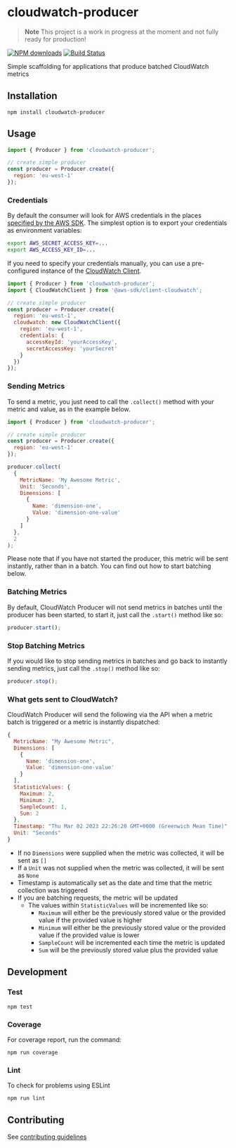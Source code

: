# cloudwatch-producer

>**Note** This project is a work in progress at the moment and not fully ready for production!

[![NPM downloads](https://img.shields.io/npm/dm/cloudwatch-producer.svg?style=flat)](https://npmjs.org/package/cloudwatch-producer)
[![Build Status](https://github.com/bbc/cloudwatch-producer/actions/workflows/test.yml/badge.svg)](https://github.com/bbc/cloudwatch-producer/actions/workflows/test.yml)

Simple scaffolding for applications that produce batched CloudWatch metrics

## Installation

```
npm install cloudwatch-producer
```

## Usage

```js
import { Producer } from 'cloudwatch-producer';

// create simple producer
const producer = Producer.create({
  region: 'eu-west-1'
});
```

### Credentials

By default the consumer will look for AWS credentials in the places [specified by the AWS SDK](http://docs.aws.amazon.com/AWSJavaScriptSDK/guide/node-configuring.html#Setting_AWS_Credentials). The simplest option is to export your credentials as environment variables:

```bash
export AWS_SECRET_ACCESS_KEY=...
export AWS_ACCESS_KEY_ID=...
```

If you need to specify your credentials manually, you can use a pre-configured instance of the [CloudWatch Client](https://docs.aws.amazon.com/AWSJavaScriptSDK/v3/latest/clients/client-cloudwatch/index.html).

```js
import { Producer } from 'cloudwatch-producer';
import { CloudWatchClient } from '@aws-sdk/client-cloudwatch';

// create simple producer
const producer = Producer.create({
  region: 'eu-west-1',
  cloudwatch: new CloudWatchClient({
    region: 'eu-west-1',
    credentials: {
      accessKeyId: 'yourAccessKey',
      secretAccessKey: 'yourSecret'
    }
  })
});
```

### Sending Metrics

To send a metric, you just need to call the `.collect()` method with your metric and value, as in the example below.

```js
import { Producer } from 'cloudwatch-producer';

// create simple producer
const producer = Producer.create({
  region: 'eu-west-1'
});

producer.collect(
  {
    MetricName: 'My Awesome Metric',
    Unit: 'Seconds',
    Dimensions: [
      {
        Name: 'dimension-one',
        Value: 'dimension-one-value'
      }
    ]
  },
  2
);
```

Please note that if you have not started the producer, this metric will be sent instantly, rather than in a batch. You can find out how to start batching below.

### Batching Metrics

By default, CloudWatch Producer will not send metrics in batches until the producer has been started, to start it, just call the `.start()` method like so:

```js
producer.start();
```

### Stop Batching Metrics

If you would like to stop sending metrics in batches and go back to instantly sending metrics, just call the `.stop()` method like so:

```js
producer.stop();
```

### What gets sent to CloudWatch?

CloudWatch Producer will send the following via the API when a metric batch is triggered or a metric is instantly dispatched:

```js
{
  MetricName: "My Awesome Metric",
  Dimensions: [
    {
      Name: 'dimension-one',
      Value: 'dimension-one-value'
    }
  ],
  StatisticValues: {
    Maximum: 2,
    Minimum: 2,
    SampleCount: 1,
    Sum: 2
  },
  Timestamp: "Thu Mar 02 2023 22:26:20 GMT+0000 (Greenwich Mean Time)",
  Unit: "Seconds"
}
```

- If no `Dimensions` were supplied when the metric was collected, it will be sent as `[]`
- If a `Unit` was not supplied when the metric was collected, it will be sent as `None`
- Timestamp is automatically set as the date and time that the metric collection was triggered
- If you are batching requests, the metric will be updated
  - The values within `StatisticValues` will be incremented like so:
    - `Maximum` will either be the previously stored value or the provided value if the provided value is higher
    - `Minimum` will either be the previously stored value or the provided value if the provided value is lower
    - `SampleCount` will be incremented each time the metric is updated
    - `Sum` will be the previously stored value plus the provided value

## Development

### Test

```
npm test
```

### Coverage

For coverage report, run the command:

```
npm run coverage
```

### Lint

To check for problems using ESLint

```
npm run lint
```

## Contributing

See [contributing guidelines](./.github/CONTRIBUTING.md)
